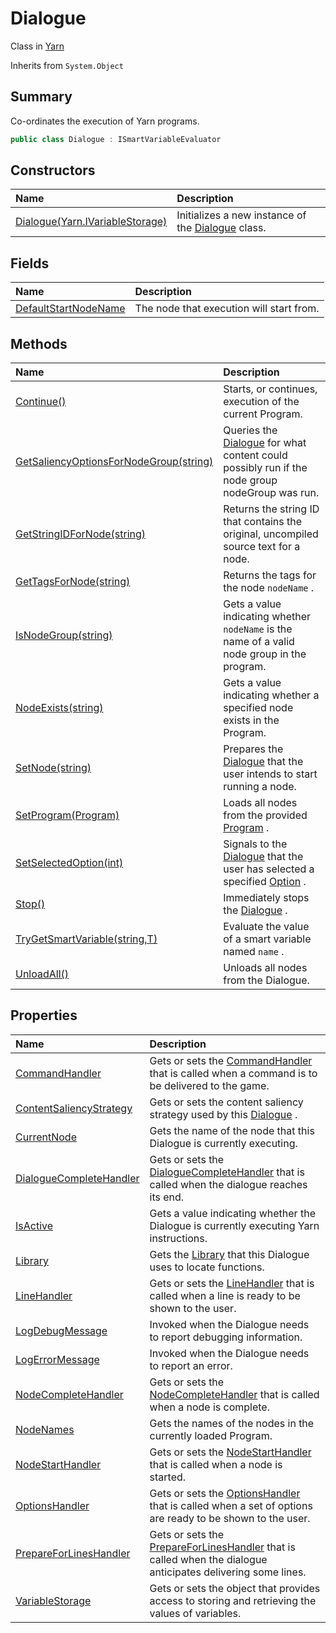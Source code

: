 # Dialogue

Class in [Yarn](/docs/api/csharp/yarn.md)

Inherits from `System.Object`

## Summary


Co-ordinates the execution of Yarn programs.


```csharp
public class Dialogue : ISmartVariableEvaluator
```

## Constructors

|Name|Description|
|:---|:---|
|[Dialogue(Yarn.IVariableStorage)](/docs/api/csharp/yarn.dialogue..ctor.md)|Initializes a new instance of the  <a href="yarn.dialogue.md">Dialogue</a>  class.|

## Fields

|Name|Description|
|:---|:---|
|[DefaultStartNodeName](/docs/api/csharp/yarn.dialogue.defaultstartnodename.md)|The node that execution will start from.|

## Methods

|Name|Description|
|:---|:---|
|[Continue()](/docs/api/csharp/yarn.dialogue.continue.md)|Starts, or continues, execution of the current Program.|
|[GetSaliencyOptionsForNodeGroup(string)](/docs/api/csharp/yarn.dialogue.getsaliencyoptionsfornodegroup.md)|Queries the  <a href="yarn.dialogue.md">Dialogue</a>  for what content could possibly run if the node group nodeGroup was run.|
|[GetStringIDForNode(string)](/docs/api/csharp/yarn.dialogue.getstringidfornode.md)|Returns the string ID that contains the original, uncompiled source text for a node.|
|[GetTagsForNode(string)](/docs/api/csharp/yarn.dialogue.gettagsfornode.md)|Returns the tags for the node  <code>nodeName</code> .|
|[IsNodeGroup(string)](/docs/api/csharp/yarn.dialogue.isnodegroup.md)|Gets a value indicating whether  <code>nodeName</code>  is the name of a valid node group in the program.|
|[NodeExists(string)](/docs/api/csharp/yarn.dialogue.nodeexists.md)|Gets a value indicating whether a specified node exists in the Program.|
|[SetNode(string)](/docs/api/csharp/yarn.dialogue.setnode.md)|Prepares the  <a href="yarn.dialogue.md">Dialogue</a>  that the user intends to start running a node.|
|[SetProgram(Program)](/docs/api/csharp/yarn.dialogue.setprogram.md)|Loads all nodes from the provided  <a href="yarn.program.md">Program</a> .|
|[SetSelectedOption(int)](/docs/api/csharp/yarn.dialogue.setselectedoption.md)|Signals to the  <a href="yarn.dialogue.md">Dialogue</a>  that the user has selected a specified  <a href="yarn.optionset.option.md">Option</a> .|
|[Stop()](/docs/api/csharp/yarn.dialogue.stop.md)|Immediately stops the  <a href="yarn.dialogue.md">Dialogue</a> .|
|[TryGetSmartVariable(string,T)](/docs/api/csharp/yarn.dialogue.trygetsmartvariable.md)|Evaluate the value of a smart variable named  <code>name</code> .|
|[UnloadAll()](/docs/api/csharp/yarn.dialogue.unloadall.md)|Unloads all nodes from the Dialogue.|

## Properties

|Name|Description|
|:---|:---|
|[CommandHandler](/docs/api/csharp/yarn.dialogue.commandhandler.md)|Gets or sets the  <a href="yarn.commandhandler.md">CommandHandler</a>  that is called when a command is to be delivered to the game.|
|[ContentSaliencyStrategy](/docs/api/csharp/yarn.dialogue.contentsaliencystrategy.md)|Gets or sets the content saliency strategy used by this  <a href="yarn.dialogue.md">Dialogue</a> .|
|[CurrentNode](/docs/api/csharp/yarn.dialogue.currentnode.md)|Gets the name of the node that this Dialogue is currently executing.|
|[DialogueCompleteHandler](/docs/api/csharp/yarn.dialogue.dialoguecompletehandler.md)|Gets or sets the  <a href="yarn.dialoguecompletehandler.md">DialogueCompleteHandler</a>  that is called when the dialogue reaches its end.|
|[IsActive](/docs/api/csharp/yarn.dialogue.isactive.md)|Gets a value indicating whether the Dialogue is currently executing Yarn instructions.|
|[Library](/docs/api/csharp/yarn.dialogue.library.md)|Gets the  <a href="yarn.library.md">Library</a>  that this Dialogue uses to locate functions.|
|[LineHandler](/docs/api/csharp/yarn.dialogue.linehandler.md)|Gets or sets the  <a href="yarn.linehandler.md">LineHandler</a>  that is called when a line is ready to be shown to the user.|
|[LogDebugMessage](/docs/api/csharp/yarn.dialogue.logdebugmessage.md)|Invoked when the Dialogue needs to report debugging information.|
|[LogErrorMessage](/docs/api/csharp/yarn.dialogue.logerrormessage.md)|Invoked when the Dialogue needs to report an error.|
|[NodeCompleteHandler](/docs/api/csharp/yarn.dialogue.nodecompletehandler.md)|Gets or sets the  <a href="yarn.nodecompletehandler.md">NodeCompleteHandler</a>  that is called when a node is complete.|
|[NodeNames](/docs/api/csharp/yarn.dialogue.nodenames.md)|Gets the names of the nodes in the currently loaded Program.|
|[NodeStartHandler](/docs/api/csharp/yarn.dialogue.nodestarthandler.md)|Gets or sets the  <a href="yarn.nodestarthandler.md">NodeStartHandler</a>  that is called when a node is started.|
|[OptionsHandler](/docs/api/csharp/yarn.dialogue.optionshandler.md)|Gets or sets the  <a href="yarn.optionshandler.md">OptionsHandler</a>  that is called when a set of options are ready to be shown to the user.|
|[PrepareForLinesHandler](/docs/api/csharp/yarn.dialogue.prepareforlineshandler.md)|Gets or sets the  <a href="yarn.dialogue.prepareforlineshandler.md">PrepareForLinesHandler</a>  that is called when the dialogue anticipates delivering some lines.|
|[VariableStorage](/docs/api/csharp/yarn.dialogue.variablestorage.md)|Gets or sets the object that provides access to storing and retrieving the values of variables.|

